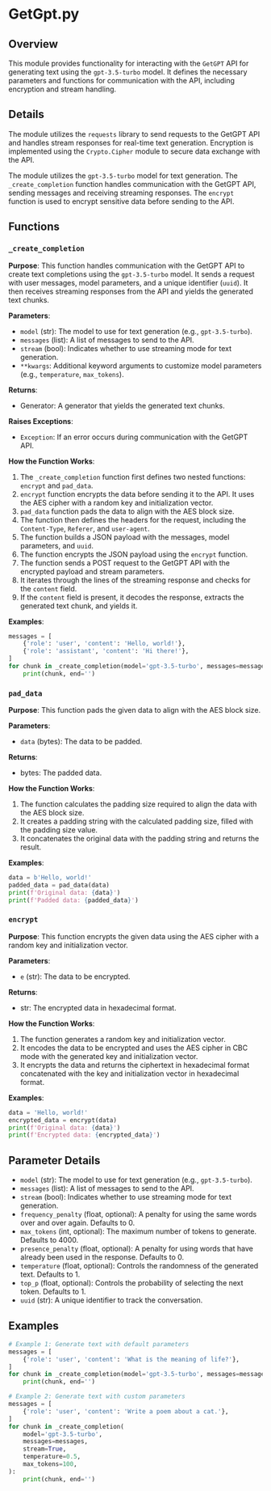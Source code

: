 # GetGpt.py

## Overview

This module provides functionality for interacting with the `GetGPT` API for generating text using the `gpt-3.5-turbo` model. It defines the necessary parameters and functions for communication with the API, including encryption and stream handling.

## Details

The module utilizes the `requests` library to send requests to the GetGPT API and handles stream responses for real-time text generation. Encryption is implemented using the `Crypto.Cipher` module to secure data exchange with the API. 

The module utilizes the `gpt-3.5-turbo` model for text generation. The `_create_completion` function handles communication with the GetGPT API, sending messages and receiving streaming responses. The `encrypt` function is used to encrypt sensitive data before sending to the API.


## Functions

### `_create_completion`

**Purpose**: This function handles communication with the GetGPT API to create text completions using the `gpt-3.5-turbo` model. It sends a request with user messages, model parameters, and a unique identifier (`uuid`). It then receives streaming responses from the API and yields the generated text chunks.

**Parameters**:

- `model` (str): The model to use for text generation (e.g., `gpt-3.5-turbo`).
- `messages` (list): A list of messages to send to the API.
- `stream` (bool): Indicates whether to use streaming mode for text generation.
- `**kwargs`: Additional keyword arguments to customize model parameters (e.g., `temperature`, `max_tokens`).

**Returns**:

- Generator: A generator that yields the generated text chunks.

**Raises Exceptions**:

- `Exception`: If an error occurs during communication with the GetGPT API.


**How the Function Works**:

1. The `_create_completion` function first defines two nested functions: `encrypt` and `pad_data`.
2. `encrypt` function encrypts the data before sending it to the API. It uses the AES cipher with a random key and initialization vector.
3. `pad_data` function pads the data to align with the AES block size.
4.  The function then defines the headers for the request, including the `Content-Type`, `Referer`, and `user-agent`.
5.  The function builds a JSON payload with the messages, model parameters, and `uuid`.
6.  The function encrypts the JSON payload using the `encrypt` function.
7.  The function sends a POST request to the GetGPT API with the encrypted payload and stream parameters.
8.  It iterates through the lines of the streaming response and checks for the `content` field.
9.  If the `content` field is present, it decodes the response, extracts the generated text chunk, and yields it.

**Examples**:

```python
messages = [
    {'role': 'user', 'content': 'Hello, world!'},
    {'role': 'assistant', 'content': 'Hi there!'},
]
for chunk in _create_completion(model='gpt-3.5-turbo', messages=messages, stream=True):
    print(chunk, end='')
```

### `pad_data`

**Purpose**: This function pads the given data to align with the AES block size.

**Parameters**:

- `data` (bytes): The data to be padded.

**Returns**:

- bytes: The padded data.

**How the Function Works**:

1. The function calculates the padding size required to align the data with the AES block size.
2. It creates a padding string with the calculated padding size, filled with the padding size value.
3. It concatenates the original data with the padding string and returns the result.

**Examples**:

```python
data = b'Hello, world!'
padded_data = pad_data(data)
print(f'Original data: {data}')
print(f'Padded data: {padded_data}')
```

### `encrypt`

**Purpose**: This function encrypts the given data using the AES cipher with a random key and initialization vector.

**Parameters**:

- `e` (str): The data to be encrypted.

**Returns**:

- str: The encrypted data in hexadecimal format.

**How the Function Works**:

1. The function generates a random key and initialization vector.
2. It encodes the data to be encrypted and uses the AES cipher in CBC mode with the generated key and initialization vector.
3. It encrypts the data and returns the ciphertext in hexadecimal format concatenated with the key and initialization vector in hexadecimal format.

**Examples**:

```python
data = 'Hello, world!'
encrypted_data = encrypt(data)
print(f'Original data: {data}')
print(f'Encrypted data: {encrypted_data}')
```

## Parameter Details

- `model` (str): The model to use for text generation (e.g., `gpt-3.5-turbo`).
- `messages` (list): A list of messages to send to the API.
- `stream` (bool): Indicates whether to use streaming mode for text generation.
- `frequency_penalty` (float, optional): A penalty for using the same words over and over again. Defaults to 0.
- `max_tokens` (int, optional): The maximum number of tokens to generate. Defaults to 4000.
- `presence_penalty` (float, optional): A penalty for using words that have already been used in the response. Defaults to 0.
- `temperature` (float, optional): Controls the randomness of the generated text. Defaults to 1.
- `top_p` (float, optional): Controls the probability of selecting the next token. Defaults to 1.
- `uuid` (str): A unique identifier to track the conversation.

## Examples

```python
# Example 1: Generate text with default parameters
messages = [
    {'role': 'user', 'content': 'What is the meaning of life?'},
]
for chunk in _create_completion(model='gpt-3.5-turbo', messages=messages, stream=True):
    print(chunk, end='')

# Example 2: Generate text with custom parameters
messages = [
    {'role': 'user', 'content': 'Write a poem about a cat.'},
]
for chunk in _create_completion(
    model='gpt-3.5-turbo',
    messages=messages,
    stream=True,
    temperature=0.5,
    max_tokens=100,
):
    print(chunk, end='')
```